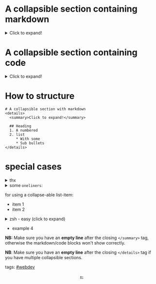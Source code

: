 # A collapsible section containing markdown

<details>
  <summary>Click to expand!</summary>

  ## Heading
  1. A numbered
  2. list
     * With some
     * Sub bullets
</details>

# A collapsible section containing code
<details>
  <summary>Click to expand!</summary>

  ```javascript
    function whatIsLove() {
      console.log('Baby Don't hurt me. Don't hurt me');
      return 'No more';
    }
  ```
</details>

# How to structure
```
# A collapsible section with markdown
<details>
  <summary>Click to expand!</summary>

  ## Heading
  1. A numbered
  2. list
     * With some
     * Sub bullets
</details>
```

# special cases

<details>
<summary>thx</summary>

![ty](https://camo.githubusercontent.com/4fd95715cff5db944532897c286e526780e90660/68747470733a2f2f6d65646961332e67697068792e636f6d2f6d656469612f53396f4e4743314534325654324a527973762f67697068792e676966)
</details>

<details><summary>some <code>oneliners</code>:</summary>

  ```bash
#!/bin/sh
curl https://www.mankier.com/api/v2/mans/?q="$1"
  ```
</details>

for using a collapse-able list-item:
- item 1
- item 2

 <details><summary>zsh - easy (click to expand)</summary>

  ```zsh
  #!/bin/zsh
  local d="$(date +"%T-%m-%d-%y)"
  curl -sH "Accept: application/vnd.github.v3.star+json" "https://api.github.com/users/tg-z/starred" |\ jq '.' > ~/logs/$d.json
  ```
  `note the newlines and indents`
</details>

- example 4

**NB:** Make sure you have an **empty line** after the closing `</summary>` tag, otherwise the markdown/code blocks won't show correctly.

**NB**: Make sure you have an **empty line** after the closing `</details>` tag if you have multiple collapsible sections.

<div class="tags">
<p>tags: <a href="../tags.html#webdev">#webdev</a></p>
</div>

<div class="tags" align="center">
<a href="../index.html">⭠</a>
</div>